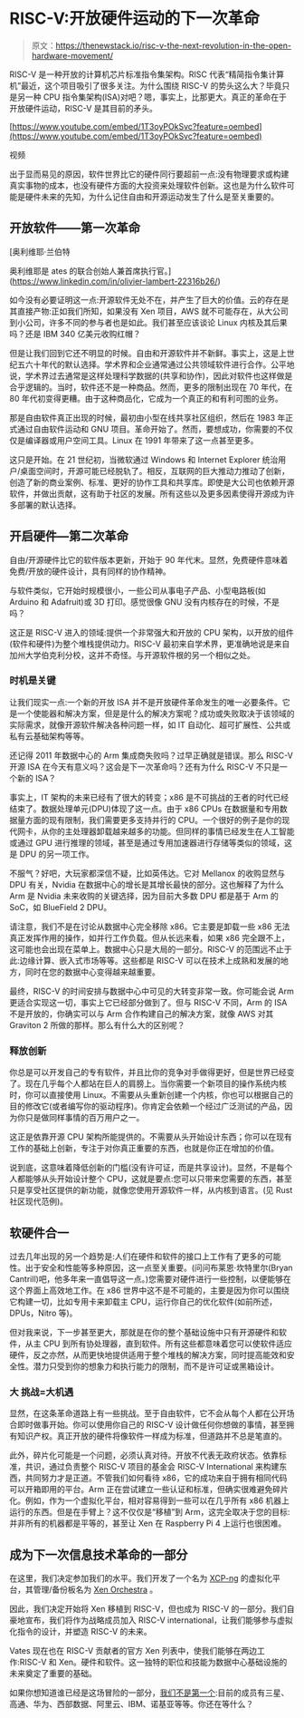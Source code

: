 # RISC-V:开放硬件运动的下一次革命

> 原文：<https://thenewstack.io/risc-v-the-next-revolution-in-the-open-hardware-movement/>

RISC-V 是一种开放的计算机芯片标准指令集架构。RISC 代表“精简指令集计算机”最近，这个项目吸引了很多关注。为什么围绕 RISC-V 的势头这么大？毕竟只是另一种 CPU 指令集架构(ISA)对吧？嗯，事实上，比那更大。真正的革命在于开放硬件运动，RISC-V 是其目前的矛头。

[https://www.youtube.com/embed/1T3oyPOkSvc?feature=oembed](https://www.youtube.com/embed/1T3oyPOkSvc?feature=oembed)

视频

出于显而易见的原因，软件世界比它的硬件同行要超前一点:没有物理要求或构建真实事物的成本，也没有硬件方面的大投资来处理软件创新。这也是为什么软件可能是硬件未来的先知，为什么记住自由和开源运动发生了什么是至关重要的。

## **开放软件——第一次革命**

 [奥利维耶·兰伯特

奥利维耶是 ates 的联合创始人兼首席执行官。](https://www.linkedin.com/in/olivier-lambert-22316b26/) 

如今没有必要证明这一点:开源软件无处不在，并产生了巨大的价值。云的存在是其直接产物:正如我们所知，如果没有 Xen 项目，AWS 就不可能存在，从大公司到小公司，许多不同的参与者也是如此。我们甚至应该谈论 Linux 内核及其后果吗？还是 IBM 340 亿美元收购红帽？

但是让我们回到它还不明显的时候。自由和开源软件并不新鲜。事实上，这是上世纪五六十年代的默认选择。学术界和企业通常通过公共领域软件进行合作。公平地说，学术界过去通常是这样处理科学数据的(共享和协作)，因此对软件也这样做是合乎逻辑的。当时，软件还不是一种商品。然而，更多的限制出现在 70 年代，在 80 年代初变得更糟。由于这种商品化，它成为一个真正的和有利可图的业务。

那是自由软件真正出现的时候，最初由小型在线共享社区组织，然后在 1983 年正式通过自由软件运动和 GNU 项目。革命开始了。然而，要想成功，你需要的不仅仅是编译器或用户空间工具。Linux 在 1991 年带来了这一点甚至更多。

这只是开始。在 21 世纪初，当微软通过 Windows 和 Internet Explorer 统治用户/桌面空间时，开源可能已经脱轨了。相反，互联网的巨大推动力推动了创新，创造了新的商业案例、标准、更好的协作工具和共享库。即使是大公司也依赖开源软件，并做出贡献，这有助于社区的发展。所有这些以及更多因素使得开源成为许多部署的默认选择。

## **开启硬件—第二次革命**

自由/开源硬件比它的软件版本更新，开始于 90 年代末。显然，免费硬件意味着免费/开放的硬件设计，具有同样的协作精神。

与软件类似，它开始时规模很小，一些公司从事电子产品、小型电路板(如 Arduino 和 Adafruit)或 3D 打印。感觉很像 GNU 没有内核存在的时候，不是吗？

这正是 RISC-V 进入的领域:提供一个非常强大和开放的 CPU 架构，以开放的组件(软件和硬件)为整个堆栈提供动力。RISC-V 最初来自学术界，更准确地说是来自加州大学伯克利分校，这并不奇怪。与开源软件根的另一个相似之处。

### **时机是关键**

让我们现实一点:一个新的开放 ISA 并不是开放硬件革命发生的唯一必要条件。它是一个使能器和解决方案，但是是什么的解决方案呢？成功或失败取决于该领域的实际需求，就像开源软件解决各种问题一样，如 IT 自动化、超可扩展性、公共或私有云基础架构等等。

还记得 2011 年数据中心的 Arm 集成商失败吗？过早正确就是错误。那么 RISC-V 开源 ISA 在今天有意义吗？这会是下一次革命吗？还有为什么 RISC-V 不只是一个新的 ISA？

事实上，IT 架构的未来已经有了很大的转变；x86 是不可挑战的王者的时代已经结束了。数据处理单元(DPU)体现了这一点。由于 x86 CPUs 在数据量和专用数据量方面的现有限制，我们需要更多支持并行的 CPU。一个很好的例子是你的现代网卡，从你的主处理器卸载越来越多的功能。但同样的事情已经发生在人工智能或通过 GPU 进行推理的领域，甚至是通过专用加速器进行存储等类似的领域，这是 DPU 的另一项工作。

不服气？好吧，大玩家都深信不疑，比如英伟达。它对 Mellanox 的收购显然与 DPU 有关，Nvidia 在数据中心的增长是其增长最快的部分。这也解释了为什么 Arm 是 Nvidia 未来收购的关键选择，因为目前大多数 DPU 都是基于 Arm 的 SoC，如 BlueField 2 DPU。

请注意，我们不是在讨论从数据中心完全移除 x86。它主要是卸载一些 x86 无法真正发挥作用的操作，如并行工作负载。但从长远来看，如果 x86 完全跟不上，这可能也会出现在菜单上。数据中心只是大局的一部分。RISC-V 的范围远不止于此:边缘计算、嵌入式市场等等。这些都是 RISC-V 可以在技术上成熟和发展的地方，同时在您的数据中心变得越来越重要。

最终，RISC-V 的时间安排与数据中心中可见的大转变非常一致。你可能会说 Arm 更适合实现这一切，事实上它已经部分做到了。但与 RISC-V 不同，Arm 的 ISA 不是开放的，你确实可以与 Arm 合作构建自己的解决方案，就像 AWS 对其 Graviton 2 所做的那样。那么有什么大的区别呢？

### **释放创新**

你总是可以开发自己的专有软件，并且比你的竞争对手做得更好，但是世界已经变了。现在几乎每个人都站在巨人的肩膀上。当你需要一个新项目的操作系统内核时，你可以直接使用 Linux。不需要从头重新创建一个内核，你也可以根据自己的目的修改它(或者编写你的驱动程序)。你肯定会依赖一个经过广泛测试的产品，因为你只是做同样事情的百万用户之一。

这正是依靠开源 CPU 架构所能提供的。不需要从头开始设计东西；你可以在现有工作的基础上创新，专注于对你真正重要的东西，也就是你正在增加的价值。

说到底，这意味着降低创新的门槛(没有许可证，而是共享设计)。显然，不是每个人都能够从头开始设计整个 CPU，这就是要点:您可以只带来您需要的东西，甚至只是享受社区提供的新功能，就像您使用开源软件一样，从内核到语言。(见 Rust 社区现代范例)。

## **软硬件合一**

过去几年出现的另一个趋势是:人们在硬件和软件的接口上工作有了更多的可能性。出于安全和性能等多种原因，这一点至关重要。(问问布莱恩·坎特里尔(Bryan Cantrill)吧，他多年来一直倡导这一点。)您需要对硬件进行一些控制，以便能够在这个界面上高效地工作。在 x86 世界中这不是不可能的，主要是因为你可以围绕它构建一切，比如专用卡来卸载主 CPU，运行你自己的优化软件(如前所述，DPUs，Nitro 等)。

但对我来说，下一步甚至更大，那就是在你的整个基础设施中只有开源硬件和软件，从主 CPU 到所有协处理器，直到软件。所有这些都意味着您可以使软件适应硬件，反之亦然，从而更快地提供适用于整个堆栈的解决方案，同时提高能效和安全性。潜力只受到你的想象力和执行能力的限制，而不是许可证或黑箱设计。

### **大** **挑战=大机遇**

显然，在这条革命道路上有一些挑战。至于自由软件，它不会从每个人都在公开场合即时做事开始。你可以使用你自己的 RISC-V 设计做任何你想做的事情，甚至拥有知识产权。真正开放的硬件将像软件一样成为标准，但道路并不总是笔直的。

此外，碎片化可能是一个问题，必须认真对待。开放不代表无政府状态。依靠标准，共识，通过负责整个 RISC-V 项目的基金会 RISC-V International 来构建东西，共同努力才是正道。不管我们如何看待 x86，它的成功来自于拥有相同代码可以开箱即用的平台。Arm 正在尝试建立一些认证和标准，但确实很难避免碎片化。例如，作为一个虚拟化平台，相对容易得到一些可以在几乎所有 x86 机器上运行的东西。但是在手臂上？这不仅仅是“移植”到 Arm，这完全取决于您的目标:并非所有的机器都是平等的，甚至让 Xen 在 Raspberry Pi 4 上运行也很困难。

## **成为下一次信息技术革命的一部分**

在这里，我们决定参加我们的水平。我们开发了一个名为 [XCP-ng](https://xcp-ng.org/) 的虚拟化平台，其管理/备份板名为 [Xen Orchestra](https://xen-orchestra.com/#!/xo-home) 。

因此，我们决定开始将 Xen 移植到 RISC-V，但也成为 RISC-V 的一部分。我们自豪地宣布，我们将作为战略成员加入 RISC-V international，让我们能够参与虚拟化指令的设计，并塑造 RISC-V 的未来。

Vates 现在也在 RISC-V 贡献者的官方 Xen 列表中，使我们能够在两边工作:RISC-V 和 Xen。硬件和软件。这一独特的职位和技能为数据中心基础设施的未来奠定了重要的基础。

如果你想知道谁已经是这场冒险的一部分，[我们不是第一个](https://riscv.org/members/):目前的成员有三星、高通、华为、西部数据、阿里云、IBM、诺基亚等等。你还在等什么？

<svg xmlns:xlink="http://www.w3.org/1999/xlink" viewBox="0 0 68 31" version="1.1"><title>Group</title> <desc>Created with Sketch.</desc></svg>